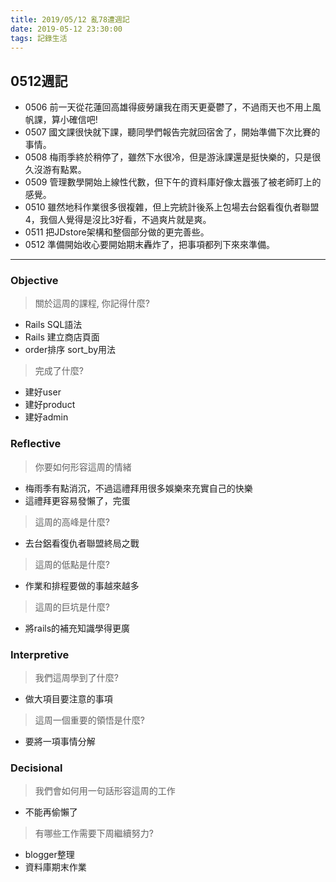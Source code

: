 ```yaml
---
title: 2019/05/12 亂78遭週記
date: 2019-05-12 23:30:00
tags: 記錄生活
---
```

## **0512週記**

- 0506 前一天從花蓮回高雄得疲勞讓我在雨天更憂鬱了，不過雨天也不用上風帆課，算小確信吧!
- 0507 國文課很快就下課，聽同學們報告完就回宿舍了，開始準備下次比賽的事情。
- 0508 梅雨季終於稍停了，雖然下水很冷，但是游泳課還是挺快樂的，只是很久沒游有點累。
- 0509 管理數學開始上線性代數，但下午的資料庫好像太囂張了被老師盯上的感覺。
- 0510 雖然地科作業很多很複雜，但上完統計後系上包場去台鋁看復仇者聯盟4，我個人覺得是沒比3好看，不過爽片就是爽。
- 0511 把JDstore架構和整個部分做的更完善些。
- 0512 準備開始收心要開始期末轟炸了，把事項都列下來來準備。

---

### **Objective**

> 關於這周的課程, 你記得什麼?

- Rails SQL語法
- Rails 建立商店頁面
- order排序 sort_by用法

> 完成了什麼?

- 建好user
- 建好product
- 建好admin

### **Reflective**

> 你要如何形容這周的情緒

- 梅雨季有點消沉，不過這禮拜用很多娛樂來充實自己的快樂
- 這禮拜更容易發懶了，完蛋

> 這周的高峰是什麼?

* 去台鋁看復仇者聯盟終局之戰

> 這周的低點是什麼?

* 作業和排程要做的事越來越多

> 這周的巨坑是什麼?

* 將rails的補充知識學得更廣

### **Interpretive**

> 我們這周學到了什麼?

* 做大項目要注意的事項

> 這周一個重要的領悟是什麼?

*  要將一項事情分解

### **Decisional**

> 我們會如何用一句話形容這周的工作

* 不能再偷懶了

> 有哪些工作需要下周繼續努力?

* blogger整理
* 資料庫期末作業
